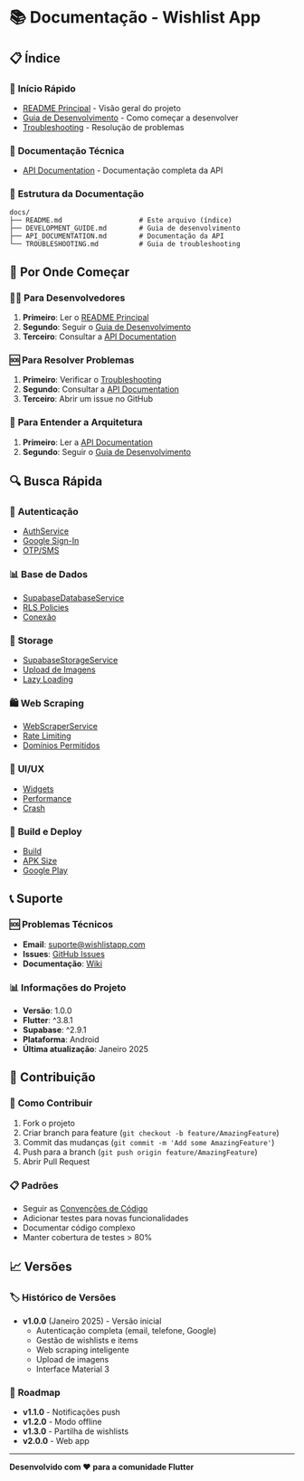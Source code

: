 # 📚 Documentação - Wishlist App

## 📋 Índice

### 🚀 **Início Rápido**
- [README Principal](../README.md) - Visão geral do projeto
- [Guia de Desenvolvimento](DEVELOPMENT_GUIDE.md) - Como começar a desenvolver
- [Troubleshooting](TROUBLESHOOTING.md) - Resolução de problemas

### 🔧 **Documentação Técnica**
- [API Documentation](API_DOCUMENTATION.md) - Documentação completa da API

### 📁 **Estrutura da Documentação**

```
docs/
├── README.md                   # Este arquivo (índice)
├── DEVELOPMENT_GUIDE.md        # Guia de desenvolvimento
├── API_DOCUMENTATION.md        # Documentação da API
└── TROUBLESHOOTING.md          # Guia de troubleshooting
```

## 🎯 **Por Onde Começar**

### 👨‍💻 **Para Desenvolvedores**
1. **Primeiro**: Ler o [README Principal](../README.md)
2. **Segundo**: Seguir o [Guia de Desenvolvimento](DEVELOPMENT_GUIDE.md)
3. **Terceiro**: Consultar a [API Documentation](API_DOCUMENTATION.md)

### 🆘 **Para Resolver Problemas**
1. **Primeiro**: Verificar o [Troubleshooting](TROUBLESHOOTING.md)
2. **Segundo**: Consultar a [API Documentation](API_DOCUMENTATION.md)
3. **Terceiro**: Abrir um issue no GitHub

### 📖 **Para Entender a Arquitetura**
1. **Primeiro**: Ler a [API Documentation](API_DOCUMENTATION.md)
2. **Segundo**: Seguir o [Guia de Desenvolvimento](DEVELOPMENT_GUIDE.md)

## 🔍 **Busca Rápida**

### 🔐 **Autenticação**
- [AuthService](API_DOCUMENTATION.md#autenticação)
- [Google Sign-In](TROUBLESHOOTING.md#problema-erro-no-google-sign-in)
- [OTP/SMS](TROUBLESHOOTING.md#problema-otp-não-chega-via-sms)

### 📊 **Base de Dados**
- [SupabaseDatabaseService](API_DOCUMENTATION.md#base-de-dados)
- [RLS Policies](TROUBLESHOOTING.md#problema-erro-de-permissão-rls)
- [Conexão](TROUBLESHOOTING.md#problema-erro-de-conexão-com-supabase)

### 📸 **Storage**
- [SupabaseStorageService](API_DOCUMENTATION.md#storage)
- [Upload de Imagens](TROUBLESHOOTING.md#problema-upload-de-imagem-falha)
- [Lazy Loading](TROUBLESHOOTING.md#problema-imagem-não-carrega)

### 🛍️ **Web Scraping**
- [WebScraperService](API_DOCUMENTATION.md#web-scraping)
- [Rate Limiting](TROUBLESHOOTING.md#problema-rate-limiting)
- [Domínios Permitidos](TROUBLESHOOTING.md#problema-scraping-não-funciona)

### 🎨 **UI/UX**
- [Widgets](API_DOCUMENTATION.md#widgets-api)
- [Performance](TROUBLESHOOTING.md#problema-performance-lenta)
- [Crash](TROUBLESHOOTING.md#problema-app-crash-ao-abrir)

### 🔧 **Build e Deploy**
- [Build](TROUBLESHOOTING.md#problema-build-falha)
- [APK Size](TROUBLESHOOTING.md#problema-apk-muito-grande)
- [Google Play](DEVELOPMENT_GUIDE.md#google-play-store)

## 📞 **Suporte**

### 🆘 **Problemas Técnicos**
- **Email**: suporte@wishlistapp.com
- **Issues**: [GitHub Issues](https://github.com/seu-usuario/wishlist_app/issues)
- **Documentação**: [Wiki](https://github.com/seu-usuario/wishlist_app/wiki)

### 📊 **Informações do Projeto**
- **Versão**: 1.0.0
- **Flutter**: ^3.8.1
- **Supabase**: ^2.9.1
- **Plataforma**: Android
- **Última atualização**: Janeiro 2025

## 🔄 **Contribuição**

### 📝 **Como Contribuir**
1. Fork o projeto
2. Criar branch para feature (`git checkout -b feature/AmazingFeature`)
3. Commit das mudanças (`git commit -m 'Add some AmazingFeature'`)
4. Push para a branch (`git push origin feature/AmazingFeature`)
5. Abrir Pull Request

### 📋 **Padrões**
- Seguir as [Convenções de Código](DEVELOPMENT_GUIDE.md#convenções-de-código)
- Adicionar testes para novas funcionalidades
- Documentar código complexo
- Manter cobertura de testes > 80%

## 📈 **Versões**

### 🏷️ **Histórico de Versões**
- **v1.0.0** (Janeiro 2025) - Versão inicial
  - Autenticação completa (email, telefone, Google)
  - Gestão de wishlists e items
  - Web scraping inteligente
  - Upload de imagens
  - Interface Material 3

### 🔮 **Roadmap**
- **v1.1.0** - Notificações push
- **v1.2.0** - Modo offline
- **v1.3.0** - Partilha de wishlists
- **v2.0.0** - Web app

---

**Desenvolvido com ❤️ para a comunidade Flutter**
